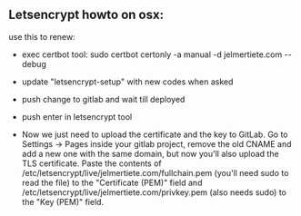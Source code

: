 Letsencrypt howto on osx:
-------------------------

use this to renew:
- exec certbot tool:
sudo certbot certonly -a manual -d jelmertiete.com --debug

- update "letsencrypt-setup" with new codes when asked
- push change to gitlab and wait till deployed
- push enter in letsencrypt tool
- Now we just need to upload the certificate and the key to GitLab. Go to Settings -> Pages inside your gitlab project, remove the old CNAME and add a new one with the same domain, but now you'll also upload the TLS certificate. Paste the contents of /etc/letsencrypt/live/jelmertiete.com/fullchain.pem (you'll need sudo to read the file) to the "Certificate (PEM)" field and /etc/letsencrypt/live/jelmertiete.com/privkey.pem (also needs sudo) to the "Key (PEM)" field.
